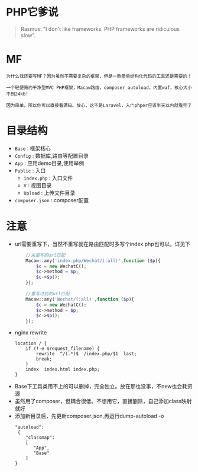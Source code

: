 PHP它爹说
===
>Rasmus: "I don't like frameworks. PHP frameworks are ridiculous slow".

MF
===
    为什么我还要写MF？因为虽然不需要复杂的框架，但是一款简单结构化代码的工具还是需要的！
   
    一个轻便简约干净型MVC PHP框架，Macaw路由，composer autoload，内置waf，核心大小不到24kb!
    
    因为简单，所以你可以直接看源码。放心，这不是Laravel，入门phper应该半天以内就看完了
    
目录结构
===
* `Base` : 框架核心
* `Config` : 数据库,路由等配置目录
* `App` : 应用demo目录,使用举例    
* `Public` : 入口
     * `index.php` : 入口文件
     * `V` : 视图目录
     * `Upload` : 上传文件目录
* `composer.json` : composer配置

注意
===
* url需要重写下，当然不重写就在路由匹配时多写个index.php也可以。详见下
    ```php
        //未重写的url匹配
        Macaw::any('index.php/Wechat/(:all)',function ($p){
            $c = new WechatC();
            $c->method = $p;
            $c->$p();
        });
        
        //重写过后的url匹配
        Macaw::any('Wechat/(:all)',function ($p){
            $c = new WechatC();
            $c->method = $p;
            $c->$p();
        });
    ```
* nginx rewrite
    ```
    location / {
        if (!-e $request_filename) {
            rewrite  ^/(.*)$  /index.php/$1  last;
            break;
        }
        index  index.html index.php;
    } 
    ```
* Base下工具类用不上的可以删掉，完全独立。放在那也没事，不new也会耗资源
* 虽然用了composer，但耦合很低。不想用它，直接删除，自己添加class映射就好
* 添加新目录后，先更新composer.json,再运行dump-autoload -o
    ```
    "autoload":
     {
        "classmap":
        [
           "App",
           "Base"
        ]
    }
    ```